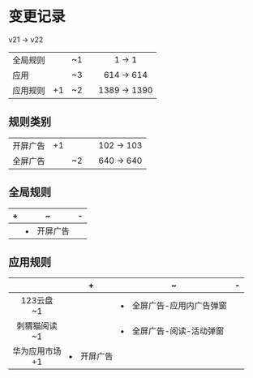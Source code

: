# 变更记录

v21 -> v22

||||||
|-|:-:|:-:|:-:|:-:|
|全局规则||~1||1 -> 1|
|应用||~3||614 -> 614|
|应用规则|+1|~2||1389 -> 1390|

## 规则类别

||||||
|-|:-:|:-:|:-:|:-:|
|开屏广告|+1|||102 -> 103|
|全屏广告||~2||640 -> 640|

## 全局规则

|+|~|-|
|-|-|-|
||<li>开屏广告||

## 应用规则

||+|~|-|
|:-:|-|-|-|
|123云盘<br>~1||<li>全屏广告-应用内广告弹窗||
|刺猬猫阅读<br>~1||<li>全屏广告-阅读-活动弹窗||
|华为应用市场<br>+1|<li>开屏广告|||
